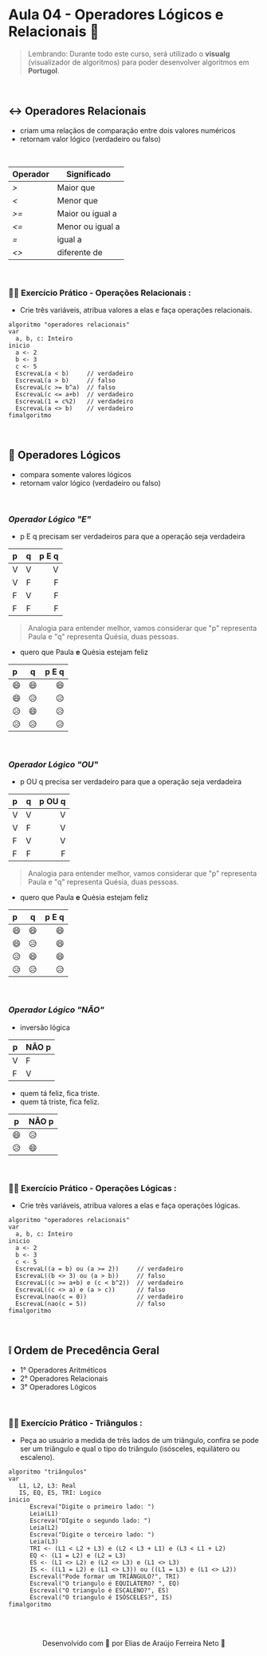 # Aula 04 - Operadores Lógicos e Relacionais 🧠

> Lembrando: Durante todo este curso, será utilizado o **visualg** (visualizador de algoritmos) para poder desenvolver algoritmos em **Portugol**.

<br>

## ↔ **Operadores Relacionais**

- criam uma relaçãos de comparação entre dois valores numéricos
- retornam valor lógico (verdadeiro ou falso)

<br>

Operador  | Significado
--------- | ------
_>_       | Maior que 
_<_       | Menor que
_>=_      | Maior ou igual a
_<=_      | Menor ou igual a
_=_       | igual a
_<>_      | diferente de

<br>

### 🏋️‍♂️ **Exercício Prático - Operações Relacionais :**

* Crie três variáveis, atribua valores a elas e faça operações relacionais.

````
algoritmo "operadores relacionais"
var
  a, b, c: Inteiro
inicio
  a <- 2
  b <- 3
  c <- 5
  EscrevaL(a < b)     // verdadeiro
  EscrevaL(a > b)     // falso
  EscrevaL(c >= b^a)  // falso
  EscrevaL(c <= a+b)  // verdadeiro
  EscrevaL(1 = c%2)   // verdadeiro
  EscrevaL(a <> b)    // verdadeiro
fimalgoritmo
````

<br>

## 🧠 **Operadores Lógicos**

- compara somente valores lógicos
- retornam  valor lógico (verdadeiro ou falso)

<br> 

### *Operador Lógico **"E"***

* p E q precisam ser verdadeiros para que a operação seja verdadeira

p | q | p E q
:--------- | :------: | -------:
V | V | V
V | F | F
F | V | F
F | F | F

> Analogia para entender melhor, vamos considerar que "p" representa Paula e "q" representa Quésia, duas pessoas. 

* quero que Paula **e** Quésia estejam feliz


p | q | p E q
:--------- | :------: | -------:
😄 | 😄 | 😄
😄 | 😥 | 😥
😥 | 😄 | 😥
😥 | 😥 | 😥

<br>

### *Operador Lógico **"OU"***

* p OU q precisa ser verdadeiro para que a operação seja verdadeira

p | q | p OU q
:--------- | :------: | -------:
V | V | V
V | F | V
F | V | V
F | F | F

> Analogia para entender melhor, vamos considerar que "p" representa Paula e "q" representa Quésia, duas pessoas. 

* quero que Paula **e** Quésia estejam feliz


p | q | p E q
:--------- | :------: | -------:
😄 | 😄 | 😄
😄 | 😥 | 😄
😥 | 😄 | 😄
😥 | 😥 | 😥


<br>

### *Operador Lógico **"NÃO"***

* inversão lógica

p | NÃO p
--------- | ------
V | F
F | V

* quem tá feliz, fica triste.
* quem tá triste, fica feliz.

p | NÃO p
--------- | ------
😄 | 😥 
😥 | 😄 

<br>

### 🏋️‍♂️ **Exercício Prático - Operações Lógicas :**

* Crie três variáveis, atribua valores a elas e faça operações lógicas.

````
algoritmo "operadores relacionais"
var
  a, b, c: Inteiro
inicio
  a <- 2
  b <- 3
  c <- 5
  EscrevaL((a = b) ou (a >= 2))     // verdadeiro
  EscrevaL((b <> 3) ou (a > b))     // falso
  EscrevaL((c >= a+b) e (c < b^2))  // verdadeiro
  EscrevaL((c <> a) e (a > c))      // falso
  EscrevaL(nao(c = 0))              // verdadeiro
  EscrevaL(nao(c = 5))              // falso
fimalgoritmo
````

<br>

## ❕ **Ordem de Precedência Geral**

- 1° Operadores Aritméticos 
- 2° Operadores Relacionais
- 3° Operadores Lógicos

<br>

### 🏋️‍♂️ **Exercício Prático - Triângulos :**

* Peça ao usuário a medida de três lados de um triângulo, confira se pode ser um triângulo e
qual o tipo do triângulo (isósceles, equilátero ou escaleno).

````
algoritmo "triângulos"
var
   L1, L2, L3: Real
   IS, EQ, ES, TRI: Logico
inicio
      Escreva("Digite o primeiro lado: ")
      Leia(L1)
      Escreva("DIgite o segundo lado: ")
      Leia(L2)
      Escreva("Digite o terceiro lado: ")
      Leia(L3)
      TRI <- (L1 < L2 + L3) e (L2 < L3 + L1) e (L3 < L1 + L2)
      EQ <- (L1 = L2) e (L2 = L3)
      ES <- (L1 <> L2) e (L2 <> L3) e (L1 <> L3)
      IS <- ((L1 = L2) e (L1 <> L3)) ou ((L1 = L3) e (L1 <> L2)) 
      Escreval("Pode formar um TRIÂNGULO?", TRI)
      Escreval("O triangulo é EQUILÁTERO? ", EQ)
      Escreval("O triangulo é ESCALENO?", ES)
      Escreval("O triangulo é ISÓSCELES?", IS)
fimalgoritmo
````

<br><br>

<p align="center"> Desenvolvido com 💙 por Elias de Araújo Ferreira Neto 👋 <p>